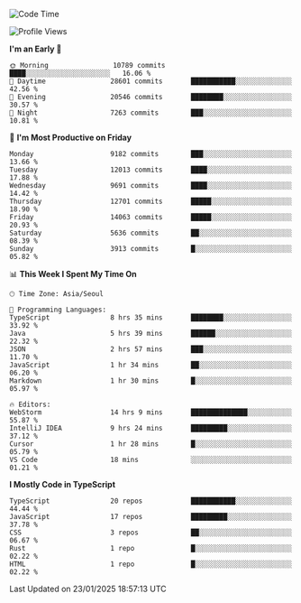 <!--START_SECTION:waka-->
![Code Time](http://img.shields.io/badge/Code%20Time-7%2C260%20hrs%2017%20mins-blue)

![Profile Views](http://img.shields.io/badge/Profile%20Views-0-blue)

**I'm an Early 🐤** 

```text
🌞 Morning                10789 commits       ████░░░░░░░░░░░░░░░░░░░░░   16.06 % 
🌆 Daytime                28601 commits       ███████████░░░░░░░░░░░░░░   42.56 % 
🌃 Evening                20546 commits       ████████░░░░░░░░░░░░░░░░░   30.57 % 
🌙 Night                  7263 commits        ███░░░░░░░░░░░░░░░░░░░░░░   10.81 % 
```
📅 **I'm Most Productive on Friday** 

```text
Monday                   9182 commits        ███░░░░░░░░░░░░░░░░░░░░░░   13.66 % 
Tuesday                  12013 commits       ████░░░░░░░░░░░░░░░░░░░░░   17.88 % 
Wednesday                9691 commits        ████░░░░░░░░░░░░░░░░░░░░░   14.42 % 
Thursday                 12701 commits       █████░░░░░░░░░░░░░░░░░░░░   18.90 % 
Friday                   14063 commits       █████░░░░░░░░░░░░░░░░░░░░   20.93 % 
Saturday                 5636 commits        ██░░░░░░░░░░░░░░░░░░░░░░░   08.39 % 
Sunday                   3913 commits        █░░░░░░░░░░░░░░░░░░░░░░░░   05.82 % 
```


📊 **This Week I Spent My Time On** 

```text
🕑︎ Time Zone: Asia/Seoul

💬 Programming Languages: 
TypeScript               8 hrs 35 mins       ████████░░░░░░░░░░░░░░░░░   33.92 % 
Java                     5 hrs 39 mins       ██████░░░░░░░░░░░░░░░░░░░   22.32 % 
JSON                     2 hrs 57 mins       ███░░░░░░░░░░░░░░░░░░░░░░   11.70 % 
JavaScript               1 hr 34 mins        ██░░░░░░░░░░░░░░░░░░░░░░░   06.20 % 
Markdown                 1 hr 30 mins        █░░░░░░░░░░░░░░░░░░░░░░░░   05.97 % 

🔥 Editors: 
WebStorm                 14 hrs 9 mins       ██████████████░░░░░░░░░░░   55.87 % 
IntelliJ IDEA            9 hrs 24 mins       █████████░░░░░░░░░░░░░░░░   37.12 % 
Cursor                   1 hr 28 mins        █░░░░░░░░░░░░░░░░░░░░░░░░   05.79 % 
VS Code                  18 mins             ░░░░░░░░░░░░░░░░░░░░░░░░░   01.21 % 
```

**I Mostly Code in TypeScript** 

```text
TypeScript               20 repos            ███████████░░░░░░░░░░░░░░   44.44 % 
JavaScript               17 repos            █████████░░░░░░░░░░░░░░░░   37.78 % 
CSS                      3 repos             ██░░░░░░░░░░░░░░░░░░░░░░░   06.67 % 
Rust                     1 repo              █░░░░░░░░░░░░░░░░░░░░░░░░   02.22 % 
HTML                     1 repo              █░░░░░░░░░░░░░░░░░░░░░░░░   02.22 % 
```




 Last Updated on 23/01/2025 18:57:13 UTC
<!--END_SECTION:waka-->
